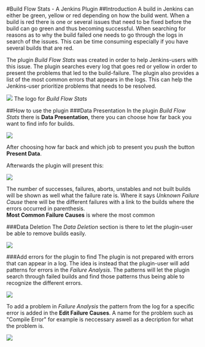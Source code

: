 #Build Flow Stats - A Jenkins Plugin 
##Introduction
A build in Jenkins can either be green, yellow or red depending on how the build went. When a build is red there is one or several issues that need to be fixed before the build can go green and thus becoming successful. When searching for reasons as to why the build failed one needs to go through the logs in search of the issues. This can be time consuming especially if you have several builds that are red. 

The plugin _Build Flow Stats_ was created in order to help Jenkins-users with this issue. The plugin searches every log that goes red or yellow in order to present the problems that led to the build-failure. The plugin also provides a list of the most common errors that appears in the logs. This can help the Jenkins-user prioritize problems that needs to be 
resolved.

![](http://i.imgur.com/2ziKLNZs.jpg) The logo for _Build Flow Stats_

##How to use the plugin
###Data Presentation
In the plugin _Build Flow Stats_ there is **Data Presentation**, there you can choose how far back you want to find info for builds. 

![](http://i.imgur.com/zeaFQXm.jpg)

After choosing how far back and which job to present you push the button **Present Data**.  

Afterwards the plugin will present this:

![](http://i.imgur.com/LZST8C1.jpg)

The number of successes, failures, aborts, unstables and not built builds will be shown as well what the failure rate is. Where it says _Unknown Failure Cause_ there will be the different failures with a link to the builds where the errors occurred in parenthesis.   
**Most Common Failure Causes** is where the most common 

###Data Deletion
The _Data Deletion_ section is there to let the plugin-user be able to remove builds easily.

![](http://i.imgur.com/cDoFijE.jpg)

###Add errors for the plugin to find 
The plugin is not prepared with errors that can appear in a log. The idea is instead that the plugin-user will add patterns for errors in the _Failure Analysis_. The patterns will let the plugin search through failed builds and find those patterns thus being able to recognize the different errors. 

![](http://i.imgur.com/xx5a723.jpg)

To add a problem in _Failure Analysis_ the pattern from the log for a specific error is added in the **Edit Failure Causes**. A name for the problem such as "Compile Error" for example is neccessary aswell as a decription for what the problem is.

![](http://i.imgur.com/7oOTP9P.jpg)


